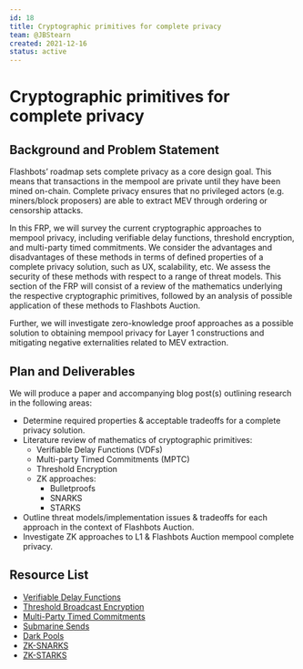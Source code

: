 ```yaml
---
id: 18
title: Cryptographic primitives for complete privacy
team: @JBStearn
created: 2021-12-16
status: active
---
```


# Cryptographic primitives for complete privacy

## Background and Problem Statement

Flashbots’ roadmap sets complete privacy as a core design goal. This means that transactions in the mempool are private until they have been mined on-chain. Complete privacy ensures that no privileged actors (e.g. miners/block proposers) are able to extract MEV through ordering or censorship attacks.  

In this FRP, we will survey the current cryptographic approaches to mempool privacy, including verifiable delay functions, threshold encryption, and multi-party timed commitments. We consider the advantages and disadvantages of these methods in terms of defined properties of a complete privacy solution, such as UX, scalability, etc. We assess the security of these methods with respect to a range of threat models. This section of the FRP will consist of a review of the mathematics underlying the respective cryptographic primitives, followed by an analysis of possible application of these methods to Flashbots Auction.

Further, we will investigate zero-knowledge proof approaches as a possible solution to obtaining mempool privacy for Layer 1 constructions and mitigating negative externalities related to MEV extraction.

## Plan and Deliverables

We will produce a paper and accompanying blog post(s) outlining research in the following areas:

- Determine required properties & acceptable tradeoffs for a complete privacy solution.
- Literature review of mathematics of cryptographic primitives:
  - Verifiable Delay Functions (VDFs)
  - Multi-party Timed Commitments (MPTC)
  - Threshold Encryption
  - ZK approaches:
    - Bulletproofs
    -  SNARKS
    -  STARKS
- Outline threat models/implementation issues & tradeoffs for each approach in the context of Flashbots Auction.
- Investigate ZK approaches to L1 & Flashbots Auction mempool complete privacy.

## Resource List

- [Verifiable Delay Functions](https://eprint.iacr.org/2018/601.pdf)
- [Threshold Broadcast Encryption](https://repositori.upf.edu/bitstream/handle/10230/42275/rafols_ProvSec_CCA2.pdf)
- [Multi-Party Timed Commitments](https://arxiv.org/pdf/2005.04883.pdf)
- [Submarine Sends](https://eprint.iacr.org/2017/1090.pdf)
- [Dark Pools](https://lev.liv.nev.org.uk/darkpools/)
- [ZK-SNARKS](https://eprint.iacr.org/2016/260.pdf)
- [ZK-STARKS](https://eprint.iacr.org/2018/046.pdf)
